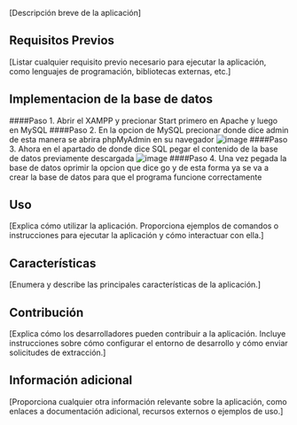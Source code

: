 
[Descripción breve de la aplicación]

## Requisitos Previos

[Listar cualquier requisito previo necesario para ejecutar la aplicación, como lenguajes de programación, bibliotecas externas, etc.]

## Implementacion de la base de datos

####Paso 1.
 Abrir el XAMPP y precionar Start primero en Apache y luego en MySQL
####Paso 2.
En la opcion de MySQL precionar donde dice admin de esta manera se abrira phpMyAdmin en su navegador
![image](https://github.com/Yesid-Robayo/Grupo_de_invesitigacion-I2E/assets/114313044/344c41cd-1a71-4cd5-a6dc-c4a46fd0f741)
####Paso 3.
Ahora en el apartado de donde dice SQL pegar el contenido de la base de datos previamente descargada
![image](https://github.com/Yesid-Robayo/Grupo_de_invesitigacion-I2E/assets/114313044/fade2cb2-c6ee-4778-8a4f-e3d735acc57c)
####Paso 4.
Una vez pegada la base de datos oprimir la opcion que dice go y de esta forma ya se va a crear la base de datos para que el programa funcione correctamente

## Uso

[Explica cómo utilizar la aplicación. Proporciona ejemplos de comandos o instrucciones para ejecutar la aplicación y cómo interactuar con ella.]

## Características

[Enumera y describe las principales características de la aplicación.]

## Contribución

[Explica cómo los desarrolladores pueden contribuir a la aplicación. Incluye instrucciones sobre cómo configurar el entorno de desarrollo y cómo enviar solicitudes de extracción.]

## Información adicional

[Proporciona cualquier otra información relevante sobre la aplicación, como enlaces a documentación adicional, recursos externos o ejemplos de uso.]
